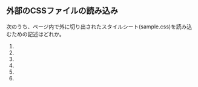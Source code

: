 ## 外部のCSSファイルの読み込み
次のうち、ページ内で外に切り出されたスタイルシート(sample.css)を読み込むための記述はどれか。

1. <link type="text/css" href="sample.css">
2. <link type="stylesheet" ref="sample.css">
3. <link rel="text/css" ref="sample.css">
4. <link rel="stylesheet" href="sample.css">
5. <link type="stylesheet href="sample.css">
6. <link href="sample.css">
